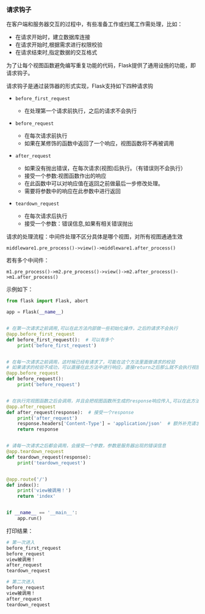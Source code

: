 ### 请求钩子

在客户端和服务器交互的过程中，有些准备工作或扫尾工作需处理，比如：

- 在请求开始时，建立数据库连接
- 在请求开始时,根据需求进行权限校验
- 在请求结束时,指定数据的交互格式

为了让每个视图函数避免编写重复功能的代码，Flask提供了通用设施的功能，即请求钩子。

请求钩子是通过装饰器的形式实现，Flask支持如下四种请求钩

- `before_first_request`
  - 在处理第一个请求前执行，之后的请求不会执行
- `before_request`
  - 在每次请求前执行
  - 如果在某修饰的函数中返回了一个响应，视图函数将不再被调用    

- `after_request`
  - 如果没有抛出错误，在每次请求(视图)后执行。（有错误则不会执行）
  - 接受一个参数:视图函数作出的响应
  - 在此函数中可以对响应值在返回之前做最后一步修改处理。
  - 需要将参数中的响应在此参数中进行返回
- `teardown_request`
  - 在每次请求后执行
  - 接受一个参数：错误信息,如果有相关错误抛出

请求的处理流程：中间件处理不区分具体是哪个视图，对所有视图通通生效

```
middleware1.pre_process()->view()->middleware1.after_process()
```

若有多个中间件：

```
m1.pre_process()->m2.pre_process()->view()->m2.after_process()->m1.after_process()
```

示例如下：

```python
from flask import Flask, abort

app = Flask(__name__)


# 在第一次请求之前调用,可以在此方法内部做一些初始化操作，之后的请求不会执行
@app.before_first_request
def before_first_request():  # 可以有多个
    print('before_first_request')


# 在每一次请求之前调用，这时候已经有请求了，可能在这个方法里面做请求的校验
# 如果请求的校验不成功，可以直接在此方法中进行响应，直接return之后那么就不会执行视图函数
@app.before_request
def before_request():
    print('before_request')


# 在执行完视图函数之后会调用，并且会把视图函数所生成的response响应传入,可以在此方法中对响应做最后一步统一的处理
@app.after_request
def after_request(response):  # 接受一个response
    print('after_request')
    response.headers['Content-Type'] = 'application/json'  # 额外补充请求头
    return response


# 请每一次请求之后都会调用，会接受一个参数，参数是服务器出现的错误信息
@app.teardown_request
def teardown_request(response):
    print('teardown_request')


@app.route('/')
def index():
    print('view被调用！')
    return 'index'


if __name__ == '__main__':
    app.run()
```

打印结果：

```python
# 第一次进入
before_first_request
before_request
view被调用！
after_request
teardown_request

# 第二次进入
before_request
view被调用！
after_request
teardown_request
```

